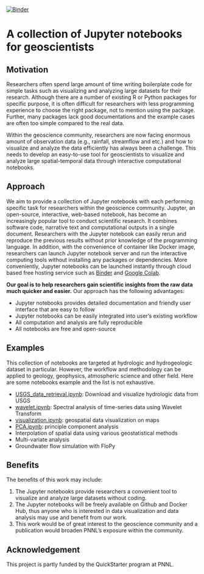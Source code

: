 [![Binder](https://mybinder.org/badge_logo.svg)](https://mybinder.org/v2/gh/pinshuai/jupyter-for-geoscience/master?urlpath=lab/tree/notebooks/index.ipynb)

# A collection of Jupyter notebooks for geoscientists

## Motivation

Researchers often spend large amount of time writing boilerplate code for simple tasks such as visualizing and analyzing large datasets for their research. Although there are a number of existing R or Python packages for specific purpose, it is often difficult for researchers with less programming experience to choose the right package, not to mention using the package. Further, many packages lack good documentations and the example cases are often too simple compared to the real data. 

Within the geoscience community, researchers are now facing enormous amount of observation data (e.g., rainfall, streamflow and etc.) and how to visualize and analyze the data efficiently has always been a challenge. This needs to develop an easy-to-use tool for geoscientists to visualize and analyze large spatial-temporal data through interactive computational notebooks.

## Approach
We aim to provide a collection of Jupyter notebooks with each performing specific task for researchers within the geoscience community. Jupyter, an open-source, interactive, web-based notebook, has become an increasingly popular tool to conduct scientific research. It combines software code, narrative text and computational outputs in a single document. Researchers with the Jupyter notebook can easily rerun and reproduce the previous results without prior knowledge of the programming language. In addition, with the convenience of container like Docker image, researchers can launch Jupyter notebook server and run the interactive computing tools without installing any packages or dependencies. More conveniently, Jupyter notebooks can be launched instantly through cloud based free hosting service such as [Binder](mybinder.org) and [Google Colab](colab.research.google.com).

**Our goal is to help researchers gain scientific insights from the raw data much quicker and easier.** Our approach has the following advantages:

- Jupyter notebooks provides detailed documentation and friendly user interface that are easy to follow 
- Jupyter notebooks can be easily integrated into user’s existing workflow
- All computation and analysis are fully reproducible
- All notebooks are free and open-source

## Examples
This collection of notebooks are targeted at hydrologic and hydrogeologic dataset in particular. However, the workflow and methodology can be applied to geology, geophysics, atmospheric science and other field. Here are some notebooks example and the list is not exhaustive.


- [USGS_data_retrieval.ipynb](./notebooks/USGS_data_retrieval.ipynb): Download and visualize hydrologic data from USGS 
- [wavelet.ipynb](./notebooks/wavelet.ipynb): Spectral analysis of time-series data using Wavelet Transform
- [visualization.ipynb](./notebooks/visualization.ipynb): geospatial data visualization on maps
- [PCA.ipynb](./notebooks/PCA_viz.ipynb): principle component analysis
- Interpolation of spatial data using various geostatistical methods
- Multi-variate analysis
- Groundwater flow simulation with FloPy

## Benefits

The benefits of this work may include:

1. The Jupyter notebooks provide researchers a convenient tool to visualize and analyze large datasets without coding. 
2. The Jupyter notebooks will be freely available on Github and Docker Hub, thus anyone who is interested in data visualization and data analysis may use and benefit from our work. 
3. This work would be of great interest to the geoscience community and a publication would broaden PNNL’s exposure within the community. 

## Acknowledgement
This project is partly funded by the QuickStarter program at PNNL.
